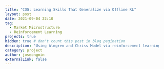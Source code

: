 ```yaml
---
title: "COG: Learning Skills That Generalize via Offline RL"
layout: post
date: 2021-09-04 22:10
tag:
  - Market Microstructure
  - Reinforcement Learning
projects: true
hidden: true # don't count this post in blog pagination
description: "Using Almgren and Chriss Model via reinforcement learning"
category: project
author: joseongmin
externalLink: false
---
```

